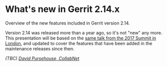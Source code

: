 # What's new in Gerrit 2.14.x

Overview of the new features included in Gerrit version 2.14.

Version 2.14 was released more than a year ago, so it's not "new"
any more. This presentation will be based on the
[same talk from the 2017 Summit in London](https://gerrit.googlesource.com/summit/2017/+/master/sessions/new-in-2.14.md),
and updated to cover the features that have been added in the maintenance
releases since then.

*(TBC) [David Pursehouse, CollabNet](../speakers.md#dpursehouse)*
